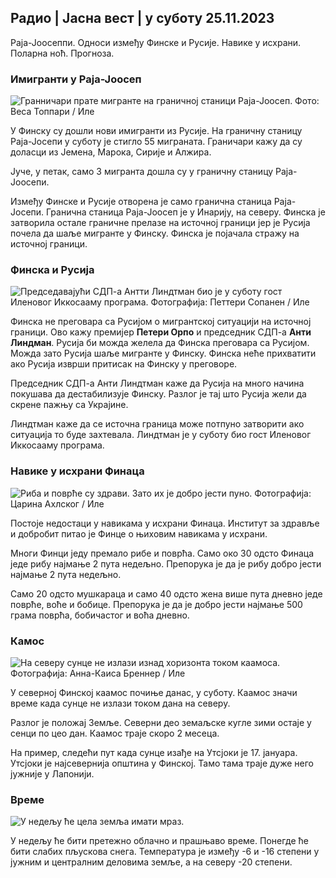 ## Радио \| Јасна вест \| у суботу 25.11.2023

Раја-Јоосеппи. Односи између Финске и Русије. Навике у исхрани. Поларна ноћ. Прогноза.

### Имигранти у Раја-Јоосеп

![Гранничари прате мигранте на граничној станици Раја-Јоосеп. Фото: Веса Топпари / Иле](хттпс://имагес.цдн.иле.фи/имаге/уплоад/ц_цроп,х_2485,в_4434,к_0,и_0/ар_1.7777777777777777,ц_филл,г_фацес,х_6100/д,к_ауто:ецо/ф_ауто/фл_лосси/в1700923049/39-12066516562050ц25бф5)

У Финску су дошли нови имигранти из Русије. На граничну станицу Раја-Јосепи у суботу је стигло 55 миграната. Граничари кажу да су доласци из Јемена, Марока, Сирије и Алжира.

Јуче, у петак, само 3 мигранта дошла су у граничну станицу Раја-Јоосепи.

Између Финске и Русије отворена је само гранична станица Раја-Јосепи. Гранична станица Раја-Јоосеп је у Инарију, на северу. Финска је затворила остале граничне прелазе на источној граници јер је Русија почела да шаље мигранте у Финску. Финска је појачала стражу на источној граници.

### Финска и Русија

![Председавајући СДП-а Антти Линдтман био је у суботу гост Иленовог Иккосааму програма. Фотографија: Петтери Сопанен / Иле](хттпс://имагес.цдн.иле.фи/имаге/уплоад/ц_цроп,х_2246,в_3994,к_0,и_219/ар_1.7777777777777777,ц_филл,г_фацес,х_1270к_ауто:ецо/ф_ауто/фл_лосси/в1700900444/39-12065056561аддд4а0а6)

Финска не преговара са Русијом о мигрантској ситуацији на источној граници. Ово кажу премијер **Петери Орпо** и председник СДП-а **Анти Линдман**. Русија би можда желела да Финска преговара са Русијом. Можда зато Русија шаље мигранте у Финску. Финска неће прихватити ако Русија изврши притисак на Финску у преговоре.

Председник СДП-а Анти Линдтман каже да Русија на много начина покушава да дестабилизује Финску. Разлог је тај што Русија жели да скрене пажњу са Украјине.

Линдтман каже да се источна граница може потпуно затворити ако ситуација то буде захтевала. Линдтман је у суботу био гост Иленовог Иккосааму програма.

### Навике у исхрани Финаца

![Риба и поврће су здрави. Зато их је добро јести пуно. Фотографија: Царина Ахлског / Иле](хттпс://имагес.цдн.иле.фи/имаге/уплоад/ц_цроп,х_2495,в_4437,к_987,и_765/ар_1.7777777777777777,ц_филл,г_фацес,0_62_1,0_62_1.к_ауто:ецо/ф_ауто/фл_лосси/в1693405582/39-116488464еф488е5ф9цд)

Постоје недостаци у навикама у исхрани Финаца. Институт за здравље и добробит питао је Финце о њиховим навикама у исхрани.

Многи Финци једу премало рибе и поврћа. Само око 30 одсто Финаца једе рибу најмање 2 пута недељно. Препорука је да је рибу добро јести најмање 2 пута недељно.

Само 20 одсто мушкараца и само 40 одсто жена више пута дневно једе поврће, воће и бобице. Препорука је да је добро јести најмање 500 грама поврћа, бобичастог и воћа дневно.

### Камос

![На северу сунце не излази изнад хоризонта током каамоса. Фотографија: Анна-Каиса Бреннер / Иле](хттпс://имагес.цдн.иле.фи/имаге/уплоад/ц_цроп,х_1944,в_3456,к_0,и_1025/ар_1.7777777777777777,ц_филл,г_фацес,10_0_0,1_0_10250/к_ауто:ецо/ф_ауто/фл_лосси/в1641653122/39-89980561д9а329301е9)

У северној Финској каамос почиње данас, у суботу. Каамос значи време када сунце не излази током дана на северу.

Разлог је положај Земље. Северни део земаљске кугле зими остаје у сенци по цео дан. Каамос траје скоро 2 месеца.

На пример, следећи пут када сунце изађе на Утсјоки је 17. јануара. Утсјоки је најсевернија општина у Финској. Тамо тама траје дуже него јужније у Лапонији.

### Време

![У недељу ће цела земља имати мраз.](хттпс://имагес.цдн.иле.фи/имаге/уплоад/ц_цроп,х_1080,в_1919,к_0,и_0/ар_1.7777777777777777,ц_филл,г_фацес,в_620/дпр_1.0/к_ауто:ецо/ф_ауто/фл_лосси/в1700928265/39-120668565621аеб49аб4)

У недељу ће бити претежно облачно и прашњаво време. Понегде ће бити слабих пљускова снега. Температура је између -6 и -16 степени у јужним и централним деловима земље, а на северу -20 степени.
